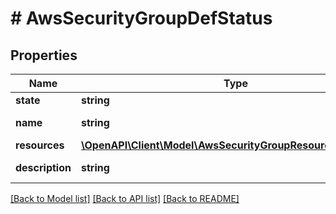 # # AwsSecurityGroupDefStatus

## Properties

Name | Type | Description | Notes
------------ | ------------- | ------------- | -------------
**state** | **string** |  | [optional]
**name** | **string** | aws_security_group name. | [optional]
**resources** | [**\OpenAPI\Client\Model\AwsSecurityGroupResourcesDefStatus**](AwsSecurityGroupResourcesDefStatus.md) |  | [optional]
**description** | **string** | A description for aws_security_group. | [optional]

[[Back to Model list]](../../README.md#models) [[Back to API list]](../../README.md#endpoints) [[Back to README]](../../README.md)
